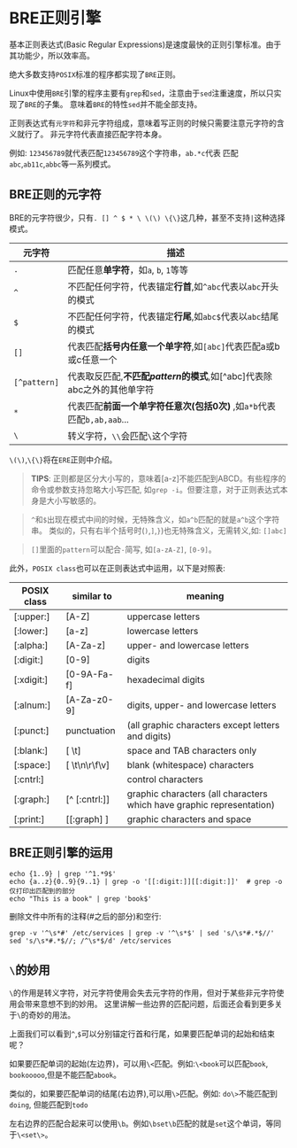 # BRE正则引擎

基本正则表达式(Basic Regular Expressions)是速度最快的正则引擎标准。由于其功能少，所以效率高。

绝大多数支持``POSIX``标准的程序都实现了``BRE``正则。

Linux中使用``BRE``引擎的程序主要有``grep``和``sed``，注意由于``sed``注重速度，所以只实现了``BRE``的子集。
意味着``BRE``的特性``sed``并不能全部支持。

正则表达式有``元字符``和非元字符组成，意味着写正则的时候只需要注意元字符的含义就行了。
非元字符代表直接匹配字符本身。

例如: ``123456789``就代表匹配``123456789``这个字符串，``ab.*c``代表
匹配``abc``,``ab11c``,``abbc``等一系列模式。

## BRE正则的元字符

BRE的元字符很少，只有``. [] ^ $ * \ \(\) \{\}``这几种，甚至不支持``|``这种选择模式。

 元字符  |                           描述
------- | -----------------------------------------------------------
 ``.``  | 匹配任意**单字符**，如``a``, ``b``, ``1``等等
 ``^``  | 不匹配任何字符，代表锚定**行首**,如``^abc``代表以``abc``开头的模式
 ``$``  | 不匹配任何字符，代表锚定**行尾**,如``abc$``代表以``abc``结尾的模式
 ``[]`` | 代表匹配**括号内任意一个单字符**,如``[abc]``代表匹配a或b或c任意一个
 ``[^pattern]``| 代表取反匹配,**不匹配*pattern*的模式**,如[^abc]代表除abc之外的其他单字符
 ``*``  | 代表匹配**前面一个单字符任意次(包括0次)** ,如``a*b``代表匹配``b,ab,aab``...
 ``\``  | 转义字符，``\\``会匹配``\``这个字符

``\(\)``,``\{\}``将在``ERE``正则中介绍。

> **TIPS**: 正则都是区分大小写的，意味着[a-z]不能匹配到ABCD。有些程序的命令或参数支持忽略大小写匹配,
> 如``grep -i``。但要注意，对于正则表达式本身是大小写敏感的。

>``^``和``$``出现在模式中间的时候，无特殊含义，如``a^b``匹配的就是``a^b``这个字符串。
> 类似的，只有右半个括号时(``)``,``]``,``}``)也无特殊含义，无需转义,如: ``[]abc]``

> ``[]``里面的``pattern``可以配合``-``简写, 如``[a-zA-Z]``, ``[0-9]``。

此外，``POSIX class``也可以在正则表达式中运用，以下是对照表:


 POSIX class | similar to | meaning
------------ | ---------- | ---------
 [:upper:]   |  [A-Z]	  | uppercase letters
 [:lower:]   |	[a-z]     |	lowercase letters
 [:alpha:]	 | [A-Za-z]   |	upper- and lowercase letters
 [:digit:]	 | [0-9]      |	digits
 [:xdigit:]  |	[0-9A-Fa-f] | hexadecimal digits
 [:alnum:]   |	[A-Za-z0-9] | digits, upper- and lowercase letters
 [:punct:]	 |	punctuation | (all graphic characters except letters and digits)
 [:blank:]	 | [ \t]         | space and TAB characters only
 [:space:]	 | [ \t\n\r\f\v] | blank (whitespace) characters
 [:cntrl:]	 |               | control characters
 [:graph:]	 | [^ [:cntrl:]] | graphic characters (all characters which have graphic representation)
 [:print:]	| [[:graph] ]    | graphic characters and space

## BRE正则引擎的运用

```
echo {1..9} | grep '^1.*9$'
echo {a..z}{0..9}{9..1} | grep -o '[[:digit:]][[:digit:]]'  # grep -o仅打印出匹配到的部分
echo "This is a book" | grep 'book$'
```

删除文件中所有的注释(#之后的部分)和空行:
```
grep -v '^\s*#' /etc/services | grep -v '^\s*$' | sed 's/\s*#.*$//'
sed 's/\s*#.*$//; /^\s*$/d' /etc/services
```

## ``\``的妙用
``\``的作用是转义字符，对元字符使用会失去元字符的作用，但对于某些非元字符使用会带来意想不到的妙用。
这里讲解一些边界的匹配问题，后面还会看到更多关于`\`的奇妙的用法。

上面我们可以看到``^``,``$``可以分别锚定行首和行尾，如果要匹配单词的起始和结束呢？

如果要匹配单词的起始(左边界)，可以用``\<``匹配。例如:``\<book``可以匹配``book``,
``bookooooo``,但是不能匹配``abook``。

类似的，如果要匹配单词的结尾(右边界),可以用``\>``匹配。例如: ``do\>``不能匹配到``doing``,
但能匹配到``todo``

左右边界的匹配合起来可以使用``\b``。例如``\bset\b``匹配的就是``set``这个单词，等同于``\<set\>``。
